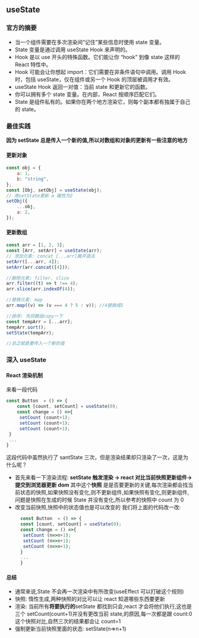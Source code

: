 ## useState

### 官方的摘要

- 当一个组件需要在多次渲染间“记住”某些信息时使用 state 变量。
- State 变量是通过调用 useState Hook 来声明的。
- Hook 是以 use 开头的特殊函数。它们能让你 “hook” 到像 state 这样的 React 特性中。
- Hook 可能会让你想起 import：它们需要在非条件语句中调用。调用 Hook 时，包括 useState，仅在组件或另一个 Hook 的顶层被调用才有效。
- useState Hook 返回一对值：当前 state 和更新它的函数。
- 你可以拥有多个 state 变量。在内部，React 按顺序匹配它们。
- State 是组件私有的。如果你在两个地方渲染它，则每个副本都有独属于自己的 state。

### 最佳实践

**因为 setState 总是传入一个新的值,所以对数组和对象的更新有一些注意的地方**

#### 更新对象

```javascript title="对象更新"
const obj = {
	a: 1,
	b: "string",
};
const [Obj, setObj] = useState(obj);
// 用setState更新 a 属性为2
setObj({
	...obj,
	a: 2,
});
```

#### 更新数组

```javascript title="数组更新 => 不要直接修改当前数组"
const arr = [1, 2, 3];
const [Arr, setArr] = useState(arr);
// 添加元素: concat [...arr]展开语法
setArr([...arr, 4]);
setArr(arr.concat([4]));

//删除元素: filter, slice
arr.filter((t) => t !== 4);
arr.slice(arr.indexOf(4));

//替换元素: map
arr.map((v) => (v === 4 ? 5 : v)); //4替换成5

//排序: 先将数组copy一下
const tempArr = [...arr];
tempArr.sort();
setState(tempArr);

//总之就是要传入一个新的值
```

### 深入 useState

#### React 渲染机制

来看一段代码

```jsx title="count.js"
const Button  = () => {
    const [count, setCount] = useState(0);
    const change = () =>{
     setCount (count+1);
     setCount (count+1);
     setCount (count+1);
 }
 ...
}
```

这段代码中虽然执行了 santState 三次，但是渲染结果却只渲染了一次，这是为什么呢？

- 首先来看一下渲染流程: **setState 触发渲染 -> react 对比当前快照更新组件-> 提交到浏览器更新 dom**
  其中这个**快照** 是是否要更新的关键,每次渲染都会找当前状态的快照,如果快照没有变化,则不更新组件,如果快照有变化,则更新组件,问题是快照在生成的时候 State 并没有变化,所以参考的快照中 count 为 0
- 改变当前快照,快照中的状态值也是可以改变的
  我们将上面的代码改一改:
  ```jsx title="count.js"
    const Button  = () => {
    const [count, setCount] = useState(0);
    const change = () =>{
     setCount (n=>n+1);
     setCount (n=>n+1);
     setCount (n=>n+1);
    }
    ...
    }
  ```

#### 总结

- 通常来说,State 不会再一次渲染中有所改变(useEffect 可以打破这个规则)
- 快照: 惰性生成,两种快照的对比可以让 react 知道哪些东西要更新
- 渲染: 当前所有**将要执行的**setState 都找到只会,react 才会将他们执行,这也是三个 setCount(count+1)并没有更改当前 state,的原因,每一次都是跟 count:0 这个快照对比,自然三次的结果都会让 count=1
- 强制更新当前快照里面的状态: setState(n=>n+1)
